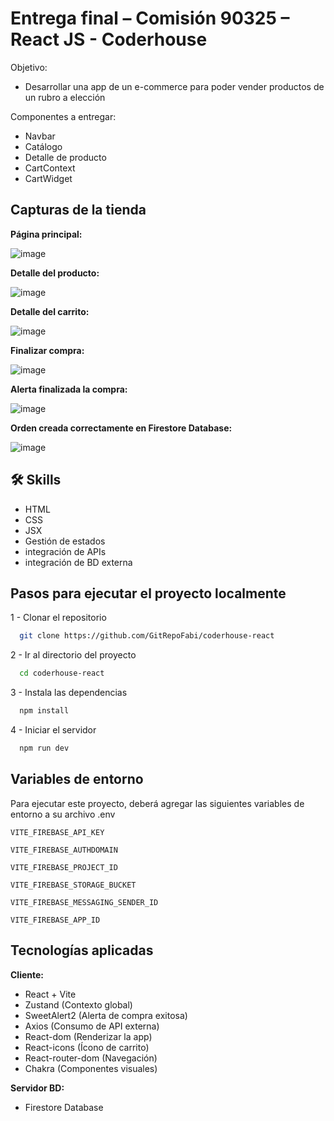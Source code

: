 
# Entrega final – Comisión 90325 – React JS - Coderhouse

Objetivo:

- Desarrollar una app de un e-commerce para poder vender productos de un rubro a elección

Componentes a entregar:
- Navbar
- Catálogo
- Detalle de producto
- CartContext
- CartWidget
## Capturas de la tienda

**Página principal:**

![image](https://github.com/user-attachments/assets/5fdf5675-f906-43e3-bc4d-5cb59bb8e0fa)

**Detalle del producto:**

![image](https://github.com/user-attachments/assets/5f8fc37d-5052-4c60-b9ab-f0e812ddaccb)

**Detalle del carrito:**

![image](https://github.com/user-attachments/assets/53acb9b5-eb0a-4537-94b3-0affeabb602a)

**Finalizar compra:**

![image](https://github.com/user-attachments/assets/3a4b7ddd-8431-479d-bd51-22df6d5e17bc)

**Alerta finalizada la compra:**

![image](https://github.com/user-attachments/assets/34412436-a183-4de7-b8a0-ddaf635cefc7)

**Orden creada correctamente en Firestore Database:**

![image](https://github.com/user-attachments/assets/d92d487d-8d82-4aef-84e2-e162a350ea16)


## 🛠 Skills
- HTML
- CSS
- JSX
- Gestión de estados
- integración de APIs
- integración de BD externa


## Pasos para ejecutar el proyecto localmente

1 - Clonar el repositorio

```bash
  git clone https://github.com/GitRepoFabi/coderhouse-react
```

2 - Ir al directorio del proyecto

```bash
  cd coderhouse-react
```

3 - Instala las dependencias

```bash
  npm install
```

4 - Iniciar el servidor

```bash
  npm run dev
```


## Variables de entorno

Para ejecutar este proyecto, deberá agregar las siguientes variables de entorno a su archivo .env

`VITE_FIREBASE_API_KEY`

`VITE_FIREBASE_AUTHDOMAIN`

`VITE_FIREBASE_PROJECT_ID`

`VITE_FIREBASE_STORAGE_BUCKET`

`VITE_FIREBASE_MESSAGING_SENDER_ID`

`VITE_FIREBASE_APP_ID`
## Tecnologías aplicadas

**Cliente:** 

- React + Vite
- Zustand (Contexto global)
- SweetAlert2 (Alerta de compra exitosa)
- Axios (Consumo de API externa)
- React-dom (Renderizar la app)
- React-icons (Ícono de carrito)
- React-router-dom (Navegación)
- Chakra (Componentes visuales)

**Servidor BD:** 

- Firestore Database
